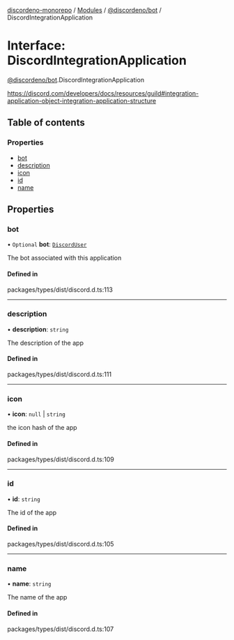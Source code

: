 [discordeno-monorepo](../README.md) / [Modules](../modules.md) / [@discordeno/bot](../modules/discordeno_bot.md) / DiscordIntegrationApplication

# Interface: DiscordIntegrationApplication

[@discordeno/bot](../modules/discordeno_bot.md).DiscordIntegrationApplication

https://discord.com/developers/docs/resources/guild#integration-application-object-integration-application-structure

## Table of contents

### Properties

- [bot](discordeno_bot.DiscordIntegrationApplication.md#bot)
- [description](discordeno_bot.DiscordIntegrationApplication.md#description)
- [icon](discordeno_bot.DiscordIntegrationApplication.md#icon)
- [id](discordeno_bot.DiscordIntegrationApplication.md#id)
- [name](discordeno_bot.DiscordIntegrationApplication.md#name)

## Properties

### bot

• `Optional` **bot**: [`DiscordUser`](discordeno_bot.DiscordUser.md)

The bot associated with this application

#### Defined in

packages/types/dist/discord.d.ts:113

---

### description

• **description**: `string`

The description of the app

#### Defined in

packages/types/dist/discord.d.ts:111

---

### icon

• **icon**: `null` \| `string`

the icon hash of the app

#### Defined in

packages/types/dist/discord.d.ts:109

---

### id

• **id**: `string`

The id of the app

#### Defined in

packages/types/dist/discord.d.ts:105

---

### name

• **name**: `string`

The name of the app

#### Defined in

packages/types/dist/discord.d.ts:107
